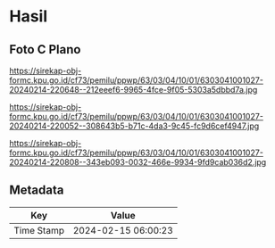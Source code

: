 # Hasil

## Foto C Plano

https://sirekap-obj-formc.kpu.go.id/cf73/pemilu/ppwp/63/03/04/10/01/6303041001027-20240214-220648--212eeef6-9965-4fce-9f05-5303a5dbbd7a.jpg

https://sirekap-obj-formc.kpu.go.id/cf73/pemilu/ppwp/63/03/04/10/01/6303041001027-20240214-220052--308643b5-b71c-4da3-9c45-fc9d6cef4947.jpg

https://sirekap-obj-formc.kpu.go.id/cf73/pemilu/ppwp/63/03/04/10/01/6303041001027-20240214-220808--343eb093-0032-466e-9934-9fd9cab036d2.jpg


## Metadata

| Key        | Value               |
| ---------- | ------------------- |
| Time Stamp | 2024-02-15 06:00:23 |



